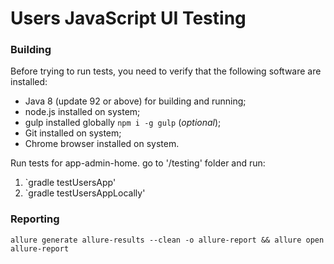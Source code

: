 Users JavaScript UI Testing
===

### Building

Before trying to run tests, you need to verify that the following software are installed:

* Java 8 (update 92 or above) for building and running;
* node.js installed on system;
* gulp installed globally `npm i -g gulp` (_optional_);
* Git installed on system;
* Chrome browser installed on system.

Run tests for app-admin-home.
go to '/testing' folder and run:
  1. `gradle testUsersApp'
  2. `gradle testUsersAppLocally'

### Reporting

```
allure generate allure-results --clean -o allure-report && allure open allure-report
```

